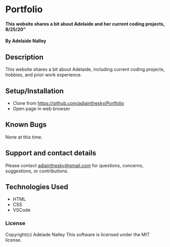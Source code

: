 # Portfolio

#### This website shares a bit about Adelaide and her current coding projects, 8/25/20"

#### By **Adelaide Nalley**

## Description
This website shares a bit about Adelaide, including current coding projects, hobbies, and prior work experience. 

## Setup/Installation

* Clone from https://github.com/adiainthesky/Portfolio
* Open page in web browser

## Known Bugs

None at this time.

## Support and contact details

Please contact adiainthesky@gmail.com for questions, concerns, suggestions, or contributions.

## Technologies Used

* HTML
* CSS
* VSCode

### License

Copyright(c) Adelade Nalley
This software is licensed under the MIT license. 